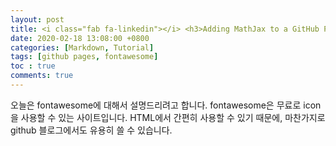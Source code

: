 ```yaml
---
layout: post
title: <i class="fab fa-linkedin"></i> <h3>Adding MathJax to a GitHub Pages<h3>
date: 2020-02-18 13:08:00 +0800
categories: [Markdown, Tutorial]
tags: [github pages, fontawesome]
toc : true
comments: true
---
```


오늘은 fontawesome에 대해서 설명드리려고 합니다.
fontawesome은 무료로 icon을 사용할 수 있는 사이트입니다.
HTML에서 간편히 사용할 수 있기 때문에, 마찬가지로 github 블로그에서도 유용히 쓸 수 있습니다.

